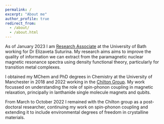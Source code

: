 ```yaml
---
permalink: /
excerpt: "About me"
author_profile: true
redirect_from: 
  - /about/
  - /about.html
---
```


As of January 2023 I am [Research Associate](https://researchportal.bath.ac.uk/en/persons/jon-kragskow) at the University of Bath working for Dr Elizaveta Suturina. My research aims aims to improve the quality of information we can extract from the paramagnetic nuclear magnetic resonance spectra using density functional theory, particularly for transition metal complexes.

I obtained my MChem and PhD degrees in Chemistry at the University of Manchester in 2018 and 2022 working in the [Chilton Group](https://www.nfchilton.com). My work focussed on understanding the role of spin-phonon coupling in magnetic relaxation, principally in lanthanide single molecule magnets and qubits.

From March to October 2022 I remained with the Chilton group as a post-doctoral researcher, continuing my work on spin-phonon coupling and extending it to include environmental degrees of freedom in crystalline materials.